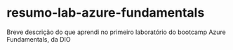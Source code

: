 # resumo-lab-azure-fundamentals
Breve descrição do que aprendi no primeiro laboratório do bootcamp Azure Fundamentals, da DIO
